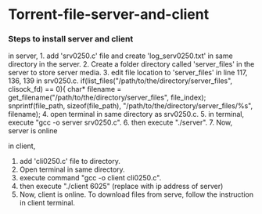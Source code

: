 # Torrent-file-server-and-client

<h3> Steps to install server and client </h3>

<p>
in server,
   1. add 'srv0250.c' file and create 'log_serv0250.txt' in same directory in the server.
   2. Create a folder directory called 'server_files' in the server to store server media.
   3. edit file location to 'server_files' in line 117, 136, 139 in srv0250.c.
   	if(list_files("/path/to/the/directory/server_files", clisock_fd) == 0){
   	char* filename = get_filename("/path/to/the/directory/server_files", file_index);
   	snprintf(file_path, sizeof(file_path), "/path/to/the/directory/server_files/%s", filename);
   4. open terminal in same directory as srv0250.c.
   5. in terminal, execute "gcc -o server srv0250.c".
   6. then execute "./server".
   7. Now, server is online
   
   
in client,
   1. add 'cli0250.c' file to directory.
   2. Open terminal in same directory.
   3. execute command "gcc -o client cli0250.c".
   4. then execute "./client <Server IP address> 6025" (replace <Server IP address> with ip address of server)
   5. Now, client is online. To download files from serve, follow the instruction in client terminal.
</p>
